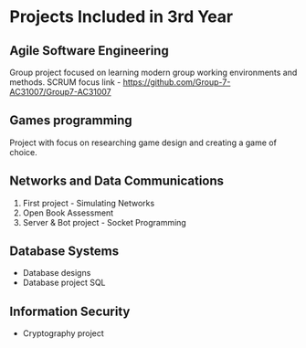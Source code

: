 # Projects Included in 3rd Year
<!-- TOC -->
<!-- /TOC -->


## Agile Software Engineering
Group project focused on learning modern group working environments and methods.
SCRUM focus
link - https://github.com/Group-7-AC31007/Group7-AC31007


## Games programming
Project with focus on researching game design and creating a game of choice.


## Networks and Data Communications
1. First project - Simulating Networks
2. Open Book Assessment
3. Server & Bot project - Socket Programming

## Database Systems
- Database designs
- Database project SQL


## Information Security
- Cryptography project

